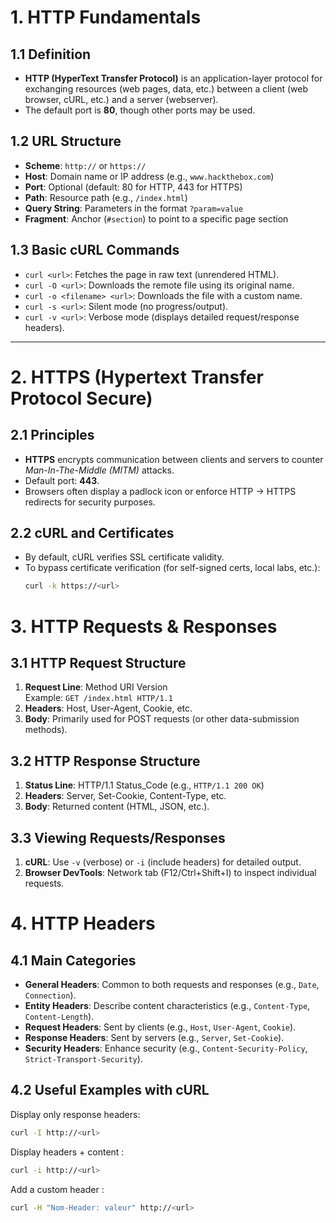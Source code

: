 # 1. HTTP Fundamentals

## 1.1 Definition
- **HTTP (HyperText Transfer Protocol)** is an application-layer protocol for exchanging resources (web pages, data, etc.) between a client (web browser, cURL, etc.) and a server (webserver).  
- The default port is **80**, though other ports may be used.

## 1.2 URL Structure

- **Scheme**: `http://` or `https://`  
- **Host**: Domain name or IP address (e.g., `www.hackthebox.com`)  
- **Port**: Optional (default: 80 for HTTP, 443 for HTTPS)  
- **Path**: Resource path (e.g., `/index.html`)  
- **Query String**: Parameters in the format `?param=value`  
- **Fragment**: Anchor (`#section`) to point to a specific page section

## 1.3 Basic cURL Commands
- `curl <url>`: Fetches the page in raw text (unrendered HTML).  
- `curl -O <url>`: Downloads the remote file using its original name.  
- `curl -o <filename> <url>`: Downloads the file with a custom name.  
- `curl -s <url>`: Silent mode (no progress/output).  
- `curl -v <url>`: Verbose mode (displays detailed request/response headers).

---

# 2. HTTPS (Hypertext Transfer Protocol Secure)

## 2.1 Principles
- **HTTPS** encrypts communication between clients and servers to counter *Man-In-The-Middle (MITM)* attacks.  
- Default port: **443**.  
- Browsers often display a padlock icon or enforce HTTP → HTTPS redirects for security purposes.

## 2.2 cURL and Certificates
- By default, cURL verifies SSL certificate validity.  
- To bypass certificate verification (for self-signed certs, local labs, etc.):
  ```bash
  curl -k https://<url>
  ```
# 3. HTTP Requests & Responses

## 3.1 HTTP Request Structure
1. **Request Line**: Method URI Version  
   Example: `GET /index.html HTTP/1.1`
2. **Headers**: Host, User-Agent, Cookie, etc.
3. **Body**: Primarily used for POST requests (or other data-submission methods).

## 3.2 HTTP Response Structure
1. **Status Line**: HTTP/1.1 Status_Code (e.g., `HTTP/1.1 200 OK`)
2. **Headers**: Server, Set-Cookie, Content-Type, etc.
3. **Body**: Returned content (HTML, JSON, etc.).

## 3.3 Viewing Requests/Responses
1. **cURL**: Use `-v` (verbose) or `-i` (include headers) for detailed output.  
2. **Browser DevTools**: Network tab (F12/Ctrl+Shift+I) to inspect individual requests.

# 4. HTTP Headers

## 4.1 Main Categories
- **General Headers**: Common to both requests and responses (e.g., `Date`, `Connection`).  
- **Entity Headers**: Describe content characteristics (e.g., `Content-Type`, `Content-Length`).  
- **Request Headers**: Sent by clients (e.g., `Host`, `User-Agent`, `Cookie`).  
- **Response Headers**: Sent by servers (e.g., `Server`, `Set-Cookie`).  
- **Security Headers**: Enhance security (e.g., `Content-Security-Policy`, `Strict-Transport-Security`).  

## 4.2 Useful Examples with cURL  
Display only response headers:  
```bash
curl -I http://<url>
```
Display headers + content :
```bash
curl -i http://<url>
```
Add a custom header :
```bash
curl -H "Nom-Header: valeur" http://<url>
```



